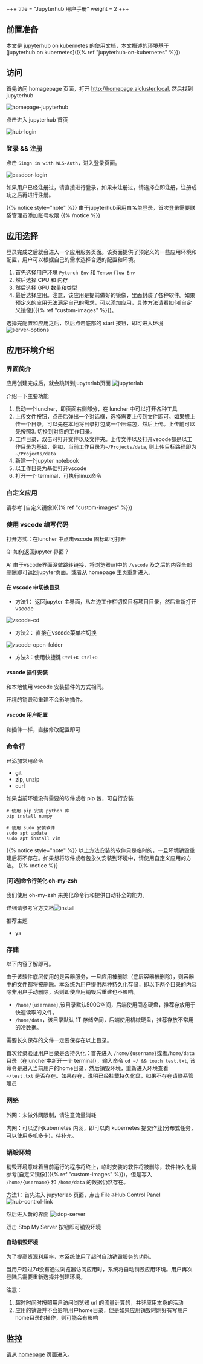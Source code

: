+++
title = "Jupyterhub 用户手册"
weight = 2
+++

## 前置准备

本文是 jupyterhub on kubernetes 的使用文档，本文描述的环境基于 [jupyterhub on kubernetes]({{% ref "jupyterhub-on-kubernetes" %}})

## 访问

首先访问 homagepage 页面，打开 http://homepage.aicluster.local, 然后找到 jupyterhub

![homepage-jupyterhub](/images/homepage-jupyterhub.png)

点击进入 jupyterhub 首页

![hub-login](/images/hub-login.png)

### 登录 && 注册

点击 `Singn in with WLS-Auth`，进入登录页面。

![casdoor-login](/images/casdoor-login.png)

如果用户已经注册过，请直接进行登录，如果未注册过，请选择立即注册，注册成功之后再进行注册。

{{% notice style="note" %}}
由于jupyterhub采用白名单登录，首次登录需要联系管理员添加账号权限
{{% /notice %}}

## 应用选择

登录完成之后就会进入一个应用服务页面。该页面提供了预定义的一些应用环境和配置，用户可以根据自己的需求选择合适的配置和环境。

1. 首先选择用户环境 `Pytorch Env` 和 `Tensorflow Env`
2. 然后选择 CPU 和 内存
3. 然后选择 GPU 数量和类型
4. 最后选择应用。注意，该应用是提前做好的镜像，里面封装了各种软件。如果预定义的应用无法满足自己的需求，可以添加应用，具体方法请看如何[自定义镜像]({{% ref "custom-images" %}})。

选择完配置和应用之后，然后点击底部的 start 按钮，即可进入环境
![server-options](/images/server-options-0.png)

## 应用环境介绍

### 界面简介

应用创建完成后，就会跳转到jupyterlab页面
![jupyterlab](/images/jupyterlab-home.png)


介绍一下主要功能

1. 启动一个luncher，即页面右侧部分，在 luncher 中可以打开各种工具
2. 上传文件按钮，点击后弹出一个对话框，选择需要上传到文件即可。如果想上传一个目录，可以先在本地将目录打包成一个压缩包，然后上传。上传前可以先按照3. 切换到对应的工作目录。
3. 工作目录，双击可打开文件以及文件夹。上传文件以及打开vscode都是以工作目录为基础，例如，当前工作目录为`~/Projects/data`, 则上传目标路径即为`~/Projects/data`
4. 新建一个jupyter notebook
5. 以工作目录为基础打开vscode
6. 打开一个 terminal，可执行linux命令

### 自定义应用

请参考 [自定义镜像]({{% ref "custom-images" %}})

### 使用 vscode 编写代码

打开方式：在luncher 中点击vscode 图标即可打开

Q: 如何返回jupyter 界面？

A: 由于vscode界面没做跳转链接，将浏览器url中的 `/vscode` 及之后的内容全部删除即可返回jupyter页面。或者从 homepage 主页重新进入。

#### 在 vscode 中切换目录

- 方法1： 返回jupyter 主界面，从左边工作栏切换目标项目目录，然后重新打开vscode

![vscode-cd](/images/vscode-change-workdir.png)

- 方法2： 直接在vscode菜单栏切换

![vscode-open-folder](/images/vscode-open-folder.png)

- 方法3：使用快捷键 `Ctrl+K Ctrl+O`

#### vscode 插件安装

和本地使用 vscode 安装插件的方式相同。

环境的销毁和重建不会影响插件。

#### vscode 用户配置

和插件一样，直接修改配置即可

### 命令行

已添加常用命令
- git
- zip, unzip
- curl

如果当前环境没有需要的软件或者 pip 包，可自行安装

```shell
# 使用 pip 安装 python 库
pip install numpy

# 使用 sudo 安装软件
sudo apt update
sudo apt install vim
```

{{% notice style="note" %}}
以上方法安装的软件只是临时的，一旦环境销毁重建后将不存在。如果想将软件或者包永久安装到环境中，请使用自定义应用的方法。
{{% /notice %}}

#### [可选]命令行美化 oh-my-zsh

我们使用 oh-my-zsh 来美化命令行和提供自动补全的能力。

详细请参考官方文档![install](https://ohmyz.sh/#install)

推荐主题
- ys

### 存储

以下内容了解即可。

由于该软件底层使用的是容器服务，一旦应用被删除（底层容器被删除），则容器中的文件都将被删除。本系统为用户提供两种持久化存储，即以下两个目录的内容除非用户手动删除，否则即使应用销毁后重建也不影响。

- `/home/{username}`,该目录默认500G空间，后端使用固态硬盘，推荐存放用于快速读取的文件。
- `/home/data`，该目录默认 1T 存储空间，后端使用机械硬盘，推荐存放不常用的冷数据。

需要长久保存的文件一定要保存在以上目录。

首次登录验证用户目录是否持久化：首先进入 `/home/{username}`或者`/home/data` 目录（在luncher中新开一个 terminal），输入命令 `cd ~/ && touch test.txt`, 该命令是进入当前用户的home目录，然后销毁环境，重新进入环境查看 `~/test.txt` 是否存在。如果存在，说明已经挂载持久化盘，如果不存在请联系管理员

### 网络


外网：未做外网限制，请注意流量消耗

内网：可以访问kubernetes 内网，即可以向 kubernetes 提交作业(分布式任务，可以使用多机多卡)，待补充。

### 销毁环境

销毁环境意味着当前运行的程序将终止，临时安装的软件将被删除，软件持久化请参考[自定义镜像]({{% ref "custom-images" %}})。但是写入 `/home/{username}` 和 `/home/data` 的数据仍然存在。

方法1：首先进入 jupyterlab 页面，点击 File->Hub Control Panel
![hub-control-link](/images/hub-control-panel-link.png)

然后进入新的界面
![stop-server](/images/stop-server.png)

双击 Stop My Server 按钮即可销毁环境

#### 自动销毁环境

为了提高资源利用率，本系统使用了超时自动销毁服务的功能。

当用户超过7d没有通过浏览器访问应用时，系统将自动销毁应用环境。用户再次登陆后需要重新选择并创建环境。

注意：
1. 超时时间时按照用户访问浏览器 url 的流量计算的，并非应用本身的活动
2. 应用的销毁并不会影响用户home目录，但是如果应用销毁时刚好有写用户home目录的操作，则可能会有影响

## 监控

请从 [homepage](http:/homepage.aicluster.local) 页面进入。

